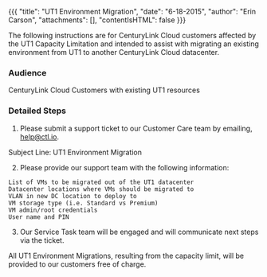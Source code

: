 {{{
  "title": "UT1 Environment Migration",
  "date": "6-18-2015",
  "author": "Erin Carson",
  "attachments": [],
  "contentIsHTML": false
}}}

The following instructions are for CenturyLink Cloud customers affected by the UT1 Capacity Limitation and intended to assist with migrating an existing environment from UT1 to another CenturyLink Cloud datacenter.

### Audience

CenturyLink Cloud Customers with existing UT1 resources

### Detailed Steps

1. Please submit a support ticket to our Customer Care team by emailing, help@ctl.io. 

  Subject Line: UT1 Environment Migration

2. Please provide our support team with the following information:

  ```
  List of VMs to be migrated out of the UT1 datacenter
  Datacenter locations where VMs should be migrated to
  VLAN in new DC location to deploy to
  VM storage type (i.e. Standard vs Premium)
  VM admin/root credentials
  User name and PIN
  ```

3. Our Service Task team will be engaged and will communicate next steps via the ticket.

All UT1 Environment Migrations, resulting from the capacity limit, will be provided to our customers free of charge.
